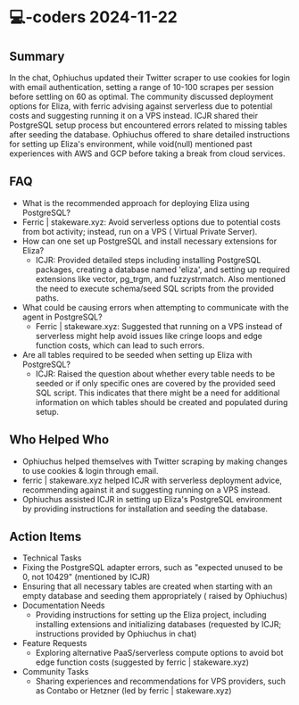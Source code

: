 # 💻-coders 2024-11-22

## Summary

In the chat, Ophiuchus updated their Twitter scraper to use cookies for login with email authentication, setting a range
of 10-100 scrapes per session before settling on 60 as optimal. The community discussed deployment options for Eliza,
with ferric advising against serverless due to potential costs and suggesting running it on a VPS instead. ICJR shared
their PostgreSQL setup process but encountered errors related to missing tables after seeding the database. Ophiuchus
offered to share detailed instructions for setting up Eliza's environment, while void(null) mentioned past experiences
with AWS and GCP before taking a break from cloud services.

## FAQ

- What is the recommended approach for deploying Eliza using PostgreSQL?
- Ferric | stakeware.xyz: Avoid serverless options due to potential costs from bot activity; instead, run on a VPS (
  Virtual Private Server).
- How can one set up PostgreSQL and install necessary extensions for Eliza?
    - ICJR: Provided detailed steps including installing PostgreSQL packages, creating a database named 'eliza', and
      setting up required extensions like vector, pg_trgm, and fuzzystrmatch. Also mentioned the need to execute
      schema/seed SQL scripts from the provided paths.
- What could be causing errors when attempting to communicate with the agent in PostgreSQL?
    - Ferric | stakeware.xyz: Suggested that running on a VPS instead of serverless might help avoid issues like cringe
      loops and edge function costs, which can lead to such errors.
- Are all tables required to be seeded when setting up Eliza with PostgreSQL?
    - ICJR: Raised the question about whether every table needs to be seeded or if only specific ones are covered by the
      provided seed SQL script. This indicates that there might be a need for additional information on which tables
      should be created and populated during setup.

## Who Helped Who

- Ophiuchus helped themselves with Twitter scraping by making changes to use cookies & login through email.
- ferric | stakeware.xyz helped ICJR with serverless deployment advice, recommending against it and suggesting running on a VPS instead.
- Ophiuchus assisted ICJR in setting up Eliza's PostgreSQL environment by providing instructions for installation and seeding the database.

## Action Items

- Technical Tasks
- Fixing the PostgreSQL adapter errors, such as "expected unused to be 0, not 10429" (mentioned by ICJR)
- Ensuring that all necessary tables are created when starting with an empty database and seeding them appropriately (
  raised by Ophiuchus)
- Documentation Needs
    - Providing instructions for setting up the Eliza project, including installing extensions and initializing
      databases (requested by ICJR; instructions provided by Ophiuchus in chat)
- Feature Requests
    - Exploring alternative PaaS/serverless compute options to avoid bot edge function costs (suggested by ferric |
      stakeware.xyz)
- Community Tasks
    - Sharing experiences and recommendations for VPS providers, such as Contabo or Hetzner (led by ferric |
      stakeware.xyz)
